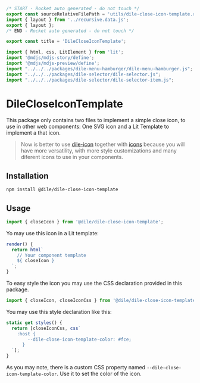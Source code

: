 ```js server
/* START - Rocket auto generated - do not touch */
export const sourceRelativeFilePath = 'utils/dile-close-icon-template.rocket.md';
import { layout } from '../recursive.data.js';
export { layout };
/* END - Rocket auto generated - do not touch */

export const title = 'DileCloseIconTemplate';
```

```js script
import { html, css, LitElement } from 'lit'; 
import '@mdjs/mdjs-story/define';
import '@mdjs/mdjs-preview/define';
import "../../../packages/dile-menu-hamburger/dile-menu-hamburger.js";
import "../../../packages/dile-selector/dile-selector.js";
import "../../../packages/dile-selector/dile-selector-item.js";
```

# DileCloseIconTemplate

This package only contains two files to implement a simple close icon, to use in other web components: One SVG icon and a Lit Template to implement a that icon.

> Now is better to use [dile-icon](/components/icon) together with [icons](/utils/icons) because you will have more versatility, with more style customizations and many diferent icons to use in your components.

## Installation 

```bash
npm install @dile/dile-close-icon-template
```

## Usage

```javascript
import { closeIcon } from '@dile/dile-close-icon-template';
```

Yo may use this icon in a Lit template:

```javascript
render() {
  return html`
    // Your component template
    ${ closeIcon }
  `;
}
```

To easy style the icon you may use the CSS declaration provided in this package.

```javascript
import { closeIcon, closeIconCss } from '@dile/dile-close-icon-template';
```

You may use this style declaration like this:

```javascript
static get styles() {
  return [closeIconCss, css`
    :host {
        --dile-close-icon-template-color: #fce;
      }
  `];
}
```

As you may note, there is a custom CSS property named ```--dile-close-icon-template-color```. Use it to set the color of the icon.